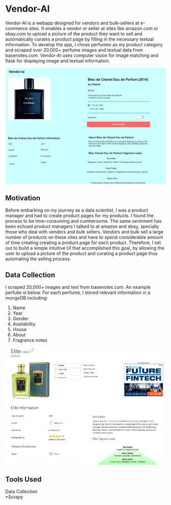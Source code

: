 # Vendor-AI
Vendor-AI is a webapp designed for vendors and bulk-sellers at e-commerce sites. It enables a vendor or seller at sites like amazon.com or ebay.com to upload a picture of the product they want to sell and automatically curates a product page by filling in the necessary textual information. To develop the app, I chose perfumes as my product category and scraped over 20,000+ perfume images and textual data from basenotes.com. Vendor-AI uses computer vision for image matching and flask for displaying image and textual information.


![alt text](https://github.com/abhisekswain/vendor-ai/blob/master/Vendor-AI_screen_shot.png)

## Motivation
Before embarking on my journey as a data scientist, I was a product manager and had to create product pages for my products. I found the process to be time-consuming and cumbersome. The same sentiment has been echoed product managers I talked to at amazon and ebay, specially those who deal with vendors and bulk sellers. Vendors and bulk sell a large number of products on these sites and have to spend considerable amount of time creating creating a product page for each product. Therefore, I set out to build a simple intuitive UI that accomplished this goal, by allowing the user to upload a picture of the product and curating a product page thus automating the selling process.

 

## Data Collection
I scraped 20,000+ images and text from basenotes.com. An example perfuke is below. For each perfume, I stored relevant information in a mongoDB including:

1. Name
2. Year
3. Gender
4. Availability
5. House
6. About
7. Fragrance notes

![alt text](https://github.com/abhisekswain/vendor-ai/blob/master/sample_page.png)






## Tools Used  
Data Collection  
*Scrapy

